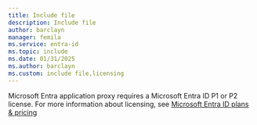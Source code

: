 ```yaml
---
title: Include file
description: Include file
author: barclayn
manager: femila
ms.service: entra-id
ms.topic: include
ms.date: 01/31/2025
ms.author: barclayn
ms.custom: include file,licensing
---
```


Microsoft Entra application proxy requires a Microsoft Entra ID P1 or P2 license. For more information about licensing, see [Microsoft Entra ID plans & pricing](https://www.microsoft.com/security/business/microsoft-entra-pricing?rtc=1)
